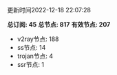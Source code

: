 更新时间2022-12-18 22:07:28

**总订阅: 45**
**总节点: 817**
**有效节点: 207**
- v2ray节点: 188
- ss节点: 14
- trojan节点: 4
- ssr节点: 1
